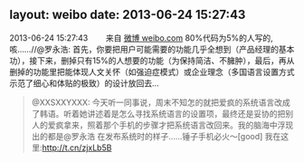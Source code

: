 layout: weibo
date: 2013-06-24 15:27:43
---
2013-06-24 15:27:43  &nbsp;&nbsp;&nbsp;&nbsp;&nbsp;&nbsp; 来自 <a href="http://weibo.com/" rel="nofollow">微博 weibo.com</a>
80%代码为5%的人写的,咳……//@罗永浩: 首先，你要把用户可能需要的功能几乎全想到（产品经理的基本功），接下来，删掉只有15%的人想要的功能（为保持简洁、不臃肿），最后，再从删掉的功能里把能体现人文关怀（如强迫症模式）或企业理念（多国语言设置方式示范了细心和体贴的极致）的设计放回去...
>  @XXSXXYXXX: 今天听一同事说，周末不知怎的就把爱疯的系统语言改成了韩语。听着她讲述着是怎么寻找系统语言的设置项，最终还是妥协的把别人的爱疯拿来，照着那个手机的步骤才把系统语言改回来。我的脑海中浮现出的都是@罗永浩 在发布系统时的样子……锤子手机必火～[good] 我在这里:http://t.cn/zjxLb5B ​​​

